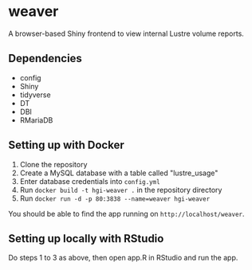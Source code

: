 # weaver
A browser-based Shiny frontend to view internal Lustre volume reports.

## Dependencies
* config
* Shiny
* tidyverse
* DT
* DBI
* RMariaDB

## Setting up with Docker
1. Clone the repository
2. Create a MySQL database with a table called "lustre_usage"
3. Enter database credentials into `config.yml`
4. Run `docker build -t hgi-weaver .` in the repository directory
5. Run `docker run -d -p 80:3838 --name=weaver hgi-weaver` 

You should be able to find the app running on `http://localhost/weaver`.

## Setting up locally with RStudio
Do steps 1 to 3 as above, then open app.R in RStudio and run the app.
